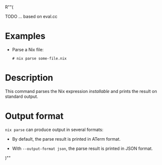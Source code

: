 R""(

TODO ... based on eval.cc

# Examples

* Parse a Nix file:

  ```console
  # nix parse some-file.nix
  ```

# Description

This command parses the Nix expression *installable* and prints the
result on standard output.

# Output format

`nix parse` can produce output in several formats:

* By default, the parse result is printed in ATerm format.

* With `--output-format json`, the parse result is printed in JSON format.

)""

